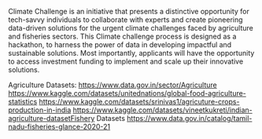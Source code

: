 Climate Challenge is an initiative that presents a distinctive opportunity for tech-savvy individuals to collaborate with experts and create pioneering data-driven solutions for the urgent climate challenges faced by agriculture and fisheries sectors. This Climate challenge process is designed as a hackathon, to harness the power of data in developing impactful and sustainable solutions. Most importantly, applicants will have the opportunity to access investment funding to implement and scale up their innovative solutions.

Agriculture Datasets: https://www.data.gov.in/sector/Agriculture
                      https://www.kaggle.com/datasets/unitednations/global-food-agriculture-statistics
                      https://www.kaggle.com/datasets/srinivas1/agricuture-crops-production-in-india
                      https://www.kaggle.com/datasets/vineetkukreti/indian-agriculture-datasetFishery Datasets
                      https://www.data.gov.in/catalog/tamil-nadu-fisheries-glance-2020-21

